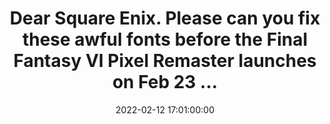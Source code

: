 ---
layout: tweet
title: "Dear Square Enix. Please can you fix these awful fonts before the Final Fantasy VI Pixel Remaster launches on Feb 23 ..."
date: '2022-02-12 17:01:00:00'
tweetId: 1492619999307087882
tags: [Retrogaming, Tweets, Videogames]
---